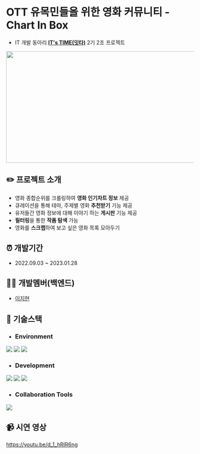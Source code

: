 # OTT 유목민들을 위한 영화 커뮤니티 - Chart In Box
- IT 개발 동아리 **[IT's TIME(잇타)](https://its-time.notion.site/its-time/IT-s-TIME-715069e1238344938130b998480886be)** 2기 2조 프로젝트

<p align="center">
  <img src="https://github.com/easyhyun00/ChartInBox_Backend/assets/98106371/a74efefa-e169-419d-a5e6-adef8a5bda6f.png"  width="630" height="300"/>
</p>

## ✏️ 프로젝트 소개
- 영화 종합순위를 크롤링하여 **영화 인기차트 정보** 제공
- 큐레이션을 통해 테마, 주제별 영화 **추천받기** 기능 제공
- 유저들간 영화 정보에 대해 이야기 하는 **게시판** 기능 제공
- **필터링**을 통한 **작품 탐색** 가능
- 영화를 **스크랩**하여 보고 싶은 영화 목록 모아두기

## ⏰ 개발기간
- 2022.09.03 ~ 2023.01.28

## 👩‍💻 개발멤버(백엔드)
- [이지현](https://github.com/easyhyun00)

## 🔧 기술스택 

- ### Environment
<img src="https://img.shields.io/badge/IntelliJ-000000?style=for-the-badge&logo=IntelliJ Idea&logoColor=white"/> <img src="https://img.shields.io/badge/github-181717?style=for-the-badge&logo=github&logoColor=white"> <img src="https://img.shields.io/badge/git-F05032?style=for-the-badge&logo=git&logoColor=white">

- ### Development

<img src="https://img.shields.io/badge/spring boot-6DB33F?style=for-the-badge&logo=spring boot&logoColor=white"> <img src="https://img.shields.io/badge/spring security-6DB33F?style=for-the-badge&logo=springsecurity&logoColor=white"> <img src="https://img.shields.io/badge/mysql-4479A1?style=for-the-badge&logo=mysql&logoColor=white">

- ### Collaboration Tools
<img src="https://img.shields.io/badge/notion-000000?style=for-the-badge&logo=notion&logoColor=white"/> 

## 📹 시연 영상

https://youtu.be/d_1_hRIR6ng
